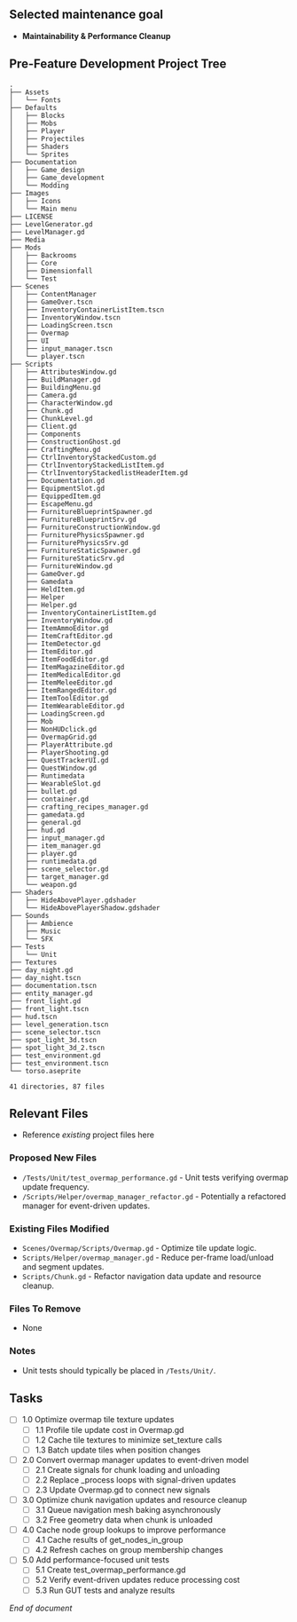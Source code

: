 ## Selected maintenance goal
- **Maintainability & Performance Cleanup**

## Pre-Feature Development Project Tree
```
.
├── Assets
│   └── Fonts
├── Defaults
│   ├── Blocks
│   ├── Mobs
│   ├── Player
│   ├── Projectiles
│   ├── Shaders
│   └── Sprites
├── Documentation
│   ├── Game_design
│   ├── Game_development
│   └── Modding
├── Images
│   ├── Icons
│   └── Main menu
├── LICENSE
├── LevelGenerator.gd
├── LevelManager.gd
├── Media
├── Mods
│   ├── Backrooms
│   ├── Core
│   ├── Dimensionfall
│   └── Test
├── Scenes
│   ├── ContentManager
│   ├── GameOver.tscn
│   ├── InventoryContainerListItem.tscn
│   ├── InventoryWindow.tscn
│   ├── LoadingScreen.tscn
│   ├── Overmap
│   ├── UI
│   ├── input_manager.tscn
│   └── player.tscn
├── Scripts
│   ├── AttributesWindow.gd
│   ├── BuildManager.gd
│   ├── BuildingMenu.gd
│   ├── Camera.gd
│   ├── CharacterWindow.gd
│   ├── Chunk.gd
│   ├── ChunkLevel.gd
│   ├── Client.gd
│   ├── Components
│   ├── ConstructionGhost.gd
│   ├── CraftingMenu.gd
│   ├── CtrlInventoryStackedCustom.gd
│   ├── CtrlInventoryStackedListItem.gd
│   ├── CtrlInventoryStackedlistHeaderItem.gd
│   ├── Documentation.gd
│   ├── EquipmentSlot.gd
│   ├── EquippedItem.gd
│   ├── EscapeMenu.gd
│   ├── FurnitureBlueprintSpawner.gd
│   ├── FurnitureBlueprintSrv.gd
│   ├── FurnitureConstructionWindow.gd
│   ├── FurniturePhysicsSpawner.gd
│   ├── FurniturePhysicsSrv.gd
│   ├── FurnitureStaticSpawner.gd
│   ├── FurnitureStaticSrv.gd
│   ├── FurnitureWindow.gd
│   ├── GameOver.gd
│   ├── Gamedata
│   ├── HeldItem.gd
│   ├── Helper
│   ├── Helper.gd
│   ├── InventoryContainerListItem.gd
│   ├── InventoryWindow.gd
│   ├── ItemAmmoEditor.gd
│   ├── ItemCraftEditor.gd
│   ├── ItemDetector.gd
│   ├── ItemEditor.gd
│   ├── ItemFoodEditor.gd
│   ├── ItemMagazineEditor.gd
│   ├── ItemMedicalEditor.gd
│   ├── ItemMeleeEditor.gd
│   ├── ItemRangedEditor.gd
│   ├── ItemToolEditor.gd
│   ├── ItemWearableEditor.gd
│   ├── LoadingScreen.gd
│   ├── Mob
│   ├── NonHUDclick.gd
│   ├── OvermapGrid.gd
│   ├── PlayerAttribute.gd
│   ├── PlayerShooting.gd
│   ├── QuestTrackerUI.gd
│   ├── QuestWindow.gd
│   ├── Runtimedata
│   ├── WearableSlot.gd
│   ├── bullet.gd
│   ├── container.gd
│   ├── crafting_recipes_manager.gd
│   ├── gamedata.gd
│   ├── general.gd
│   ├── hud.gd
│   ├── input_manager.gd
│   ├── item_manager.gd
│   ├── player.gd
│   ├── runtimedata.gd
│   ├── scene_selector.gd
│   ├── target_manager.gd
│   └── weapon.gd
├── Shaders
│   ├── HideAbovePlayer.gdshader
│   └── HideAbovePlayerShadow.gdshader
├── Sounds
│   ├── Ambience
│   ├── Music
│   └── SFX
├── Tests
│   └── Unit
├── Textures
├── day_night.gd
├── day_night.tscn
├── documentation.tscn
├── entity_manager.gd
├── front_light.gd
├── front_light.tscn
├── hud.tscn
├── level_generation.tscn
├── scene_selector.tscn
├── spot_light_3d.tscn
├── spot_light_3d_2.tscn
├── test_environment.gd
├── test_environment.tscn
└── torso.aseprite

41 directories, 87 files
```

## Relevant Files
- Reference *existing* project files here

### Proposed New Files
- `/Tests/Unit/test_overmap_performance.gd` - Unit tests verifying overmap update frequency.
- `/Scripts/Helper/overmap_manager_refactor.gd` - Potentially a refactored manager for event-driven updates.

### Existing Files Modified
- `Scenes/Overmap/Scripts/Overmap.gd` - Optimize tile update logic.
- `Scripts/Helper/overmap_manager.gd` - Reduce per-frame load/unload and segment updates.
- `Scripts/Chunk.gd` - Refactor navigation data update and resource cleanup.

### Files To Remove
- None

### Notes
- Unit tests should typically be placed in `/Tests/Unit/`.

## Tasks

- [ ] 1.0 Optimize overmap tile texture updates
  - [ ] 1.1 Profile tile update cost in Overmap.gd
  - [ ] 1.2 Cache tile textures to minimize set_texture calls
  - [ ] 1.3 Batch update tiles when position changes
- [ ] 2.0 Convert overmap manager updates to event-driven model
  - [ ] 2.1 Create signals for chunk loading and unloading
  - [ ] 2.2 Replace _process loops with signal-driven updates
  - [ ] 2.3 Update Overmap.gd to connect new signals
- [ ] 3.0 Optimize chunk navigation updates and resource cleanup
  - [ ] 3.1 Queue navigation mesh baking asynchronously
  - [ ] 3.2 Free geometry data when chunk is unloaded
- [ ] 4.0 Cache node group lookups to improve performance
  - [ ] 4.1 Cache results of get_nodes_in_group
  - [ ] 4.2 Refresh caches on group membership changes
- [ ] 5.0 Add performance-focused unit tests
  - [ ] 5.1 Create test_overmap_performance.gd
  - [ ] 5.2 Verify event-driven updates reduce processing cost
  - [ ] 5.3 Run GUT tests and analyze results

*End of document*
